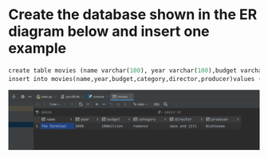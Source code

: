 # Create the database shown in the ER diagram below and insert one example

```.py
create table movies (name varchar(100), year varchar(100),budget varchar(100),category varchar(100),director varchar(100),producer varchar(100))
insert into movies(name,year,budget,category,director,producer)values ("The terminal","2008","100million","romance","Jack and jill","Nishikawa")
```

![](quiz38out.png)

